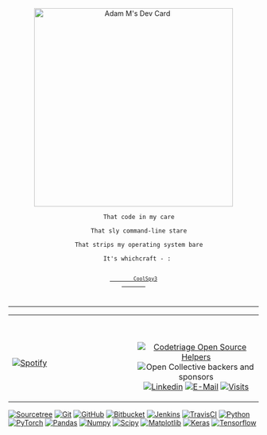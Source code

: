 




<tr>
  <div align="center">
    <a href="https://app.daily.dev/neoscotch_"><img src="https://api.daily.dev/devcards/fe458b31fec24aeda18f03b04fa77d75.png?r=5ea" width="400" alt="Adam M's Dev Card"/></a>
  </div>
  <div align="center">            
    <code>
    That code in my care <br>
    That sly command-line stare <br>
    That strips my operating system bare <br>
    It's whichcraft - :  
    <sup>
        <a href="https://github.com/CoolSpy3/VPT/blob/1bb4b67ce26114c107a301d89da6c9edcaeec989/python/Python/Python36/Lib/site-packages/whichcraft-0.6.1.dist-info/METADATA" >
        CoolSpy3
        </a>
    </sup>
    </code>       
  </div>
</tr>

---




</div>




<table width="100%"> 
  <tr>
  <td width="50%">
      
&nbsp; <br> [![Spotify](https://novatorem.vercel.app/api/spotify)](https://open.spotify.com/user/omnitenebris)

  </td>
  <td width="50%">

<br><p align="center">[![Codetriage Open Source Helpers](https://www.codetriage.com/iterative/dvc/badges/users.svg)](https://www.codetriage.com/iterative/dvc)<br>![Open Collective backers and sponsors](https://img.shields.io/opencollective/all/OpenRE?color=orange&label=Backers%20%2F%20Contributors&logo=open-collective&style=flat-square)
<br>
  [![Linkedin](https://img.shields.io/badge/linked-in-369?style=flat-square&logo=linkedin&logoColor=white&color=blue)](https://www.linkedin.com/in/andrew-novac)
  [![E-Mail](https://img.shields.io/badge/email-reveal-2a8?style=flat-square&logo=gmail&logoColor=white)](https://mailhide.io/e/yjllp9iZ)
  [![Visits](https://komarev.com/ghpvc/?username=novatorem&logo=GitHub&label=github%20visits&color=336699&logoColor=white&style=flat-square)](https://github.com/novatorem)
</p>
  </td>
  </table>

[//]: <> (The `&nbsp;` is to have Aphelion take up more space)
[//]: <> (Old Visits: https://badges.pufler.dev/visits/neoscotch/neoscotch?logo=GitHub&label=github%20visits&color=336699&logoColor=white&style=flat-square)
[![Sourcetree](https://img.shields.io/badge/Sourcetree-blue?style=flat-square&logo=sourcetree&logoColor=white&link=https://github.com/neoscotch)](https://github.com/neoscotch)
[![Git](https://img.shields.io/badge/-Git-black?style=flat-square&logo=git&link=https://github.com/neoscotch)](https://github.com/neoscotch) 
[![GitHub](https://img.shields.io/badge/-GitHub-181717?style=flat-square&logo=github&link=https://github.com/neoscotch)](https://github.com/neoscotch)
[![Bitbucket](https://img.shields.io/badge/-Bitbucket-blue?style=flat-square&logo=bitbucket&link=https://github.com/neoscotch)](https://github.com/neoscotch)
[![Jenkins](https://img.shields.io/badge/Jenkins-gray?style=flat-square-square&logo=jenkins&link=hhttps://github.com/neoscotch/Java-Web-Developer)](https://github.com/neoscotch/Java-Web-Developer) 
[![TravisCI](https://img.shields.io/badge/-TravisCI-red?style=flat-square&logo=travis&logoColor=white&link=https://github.com/neoscotch)](https://github.com/neoscotch)
[![Python](https://img.shields.io/badge/-Python-black?style=flat-square&logo=python&link=https://github.com/neoscotch/Python-AWS-TradingAI)](https://github.com/neoscotch/Python-AWS-TradingAI)
  [![PyTorch](https://img.shields.io/badge/-PyTorch-EE4C2C?style=flat-square&logo=PyTorch&logoColor=white&link=https://github.com/neoscotch/Python-AWS-TradingAI)](https://github.com/neoscotch/Python-AWS-TradingAI)
  [![Pandas](https://img.shields.io/badge/-Pandas-150458?style=flat-square&logo=Pandas&link=https://github.com/neoscotch/Python-AWS-TradingAI)](https://github.com/neoscotch/Python-AWS-TradingAI)
  [![Numpy](https://img.shields.io/badge/-Numpy-lightgray?style=flat-square&logo=Numpy&logoColor=white&link=https://github.com/neoscotch/Python-AWS-TradingAI)](https://github.com/neoscotch/Python-AWS-TradingAI)
  [![Scipy](https://img.shields.io/badge/-Scipy-blue?style=flat-square&logo=Scipy&logoColor=white&link=https://github.com/neoscotch/Python-AWS-TradingAI)](https://github.com/neoscotch/Python-AWS-TradingAI)
  [![Matplotlib](https://img.shields.io/badge/-Matplotlib-black?style=flat-square&logo=Matplotlib&logoColor=white&link=https://github.com/neoscotch/Python-AWS-TradingAI)](https://github.com/neoscotch/Python-AWS-TradingAI)
  [![Keras](https://img.shields.io/badge/-Keras-D00000?style=flat-square&logo=Keras&link=https://github.com/neoscotch/Python-AWS-TradingAI)](https://github.com/neoscotch/Python-AWS-TradingAI)
  [![Tensorflow](https://img.shields.io/badge/-Tensorflow-gray?style=flat-square&logo=tensorflow&link=https://github.com/neoscotch/Python-AWS-TradingAI)](https://github.com/neoscotch/Python-AWS-TradingAI)
